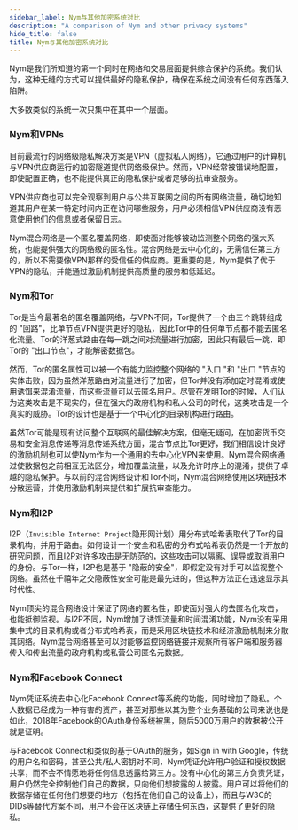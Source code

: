 ```yaml
---
sidebar_label: Nym与其他加密系统对比
description: "A comparison of Nym and other privacy systems"
hide_title: false
title: Nym与其他加密系统对比
---
```


Nym是我们所知道的第一个同时在网络和交易层面提供综合保护的系统。我们认为，这种无缝的方式可以提供最好的隐私保护，确保在系统之间没有任何东西落入陷阱。

大多数类似的系统一次只集中在其中一个层面。

### Nym和VPNs

目前最流行的网络级隐私解决方案是VPN（虚拟私人网络），它通过用户的计算机与VPN供应商运行的加密隧道提供网络级保护。然而，VPN经常被错误地配置，即使配置正确，也不能提供真正的隐私保护或者足够的抗审查服务。

VPN供应商也可以完全观察到用户与公共互联网之间的所有网络流量，确切地知道其用户在某一特定时间内正在访问哪些服务，用户必须相信VPN供应商没有恶意使用他们的信息或者保留日志。

Nym混合网络是一个匿名覆盖网络，即使面对能够被动监测整个网络的强大系统，也能提供强大的网络级的匿名性。混合网络是去中心化的，无需信任第三方的，所以不需要像VPN那样的受信任的供应商。更重要的是，Nym提供了优于VPN的隐私，并能通过激励机制提供高质量的服务和低延迟。

### Nym和Tor

Tor是当今最著名的匿名覆盖网络，与VPN不同，Tor提供了一个由三个跳转组成的 "回路"，比单节点VPN提供更好的隐私，因此Tor中的任何单节点都不能去匿名化流量。Tor的洋葱式路由在每一跳之间对流量进行加密，因此只有最后一跳，即Tor的 "出口节点"，才能解密数据包。

然而，Tor的匿名属性可以被一个有能力监控整个网络的 "入口 "和 "出口 "节点的实体击败，因为虽然洋葱路由对流量进行了加密，但Tor并没有添加定时混淆或使用诱饵来混淆流量，而这些流量可以去匿名用户。尽管在发明Tor的时候，人们认为这类攻击是不现实的，但在强大的政府机构和私人公司的时代，这类攻击是一个真实的威胁。Tor的设计也是基于一个中心化的目录机构进行路由。

虽然Tor可能是现有访问整个互联网的最佳解决方案，但毫无疑问，在加密货币交易和安全消息传递等消息传递系统方面，混合节点比Tor更好，我们相信设计良好的激励机制也可以使Nym作为一个通用的去中心化VPN来使用。Nym混合网络通过使数据包之前相互无法区分，增加覆盖流量，以及允许时序上的混淆，提供了卓越的隐私保护。与以前的混合网络设计和Tor不同，Nym混合网络使用区块链技术分散运营，并使用激励机制来提供和扩展抗审查能力。

### Nym和I2P

I2P（`Invisible Internet Project`隐形网计划）用分布式哈希表取代了Tor的目录机构，并用于路由。如何设计一个安全和私密的分布式哈希表仍然是一个开放的研究问题，而且I2P对许多攻击是无防范的，这些攻击可以隔离、误导或取消用户的身份。与Tor一样，I2P也是基于 "隐蔽的安全"，即假定没有对手可以监视整个网络。虽然在千禧年之交隐蔽性安全可能是最先进的，但这种方法正在迅速显示其时代性。

Nym顶尖的混合网络设计保证了网络的匿名性，即使面对强大的去匿名化攻击，也能抵御监视。与I2P不同，Nym增加了诱饵流量和时间混淆功能，Nym没有采用集中式的目录机构或者分布式哈希表，而是采用区块链技术和经济激励机制来分散其网络。Nym混合网络甚至可以对能够监控网络链接并观察所有客户端和服务器传入和传出流量的政府机构或私营公司匿名元数据。

### Nym和Facebook Connect
Nym凭证系统去中心化Facebook Connect等系统的功能，同时增加了隐私。个人数据已经成为一种有害的资产，甚至对那些以其为整个业务基础的公司来说也是如此，2018年Facebook的OAuth身份系统被黑，随后5000万用户的数据被公开就是证明。

与Facebook Connect和类似的基于OAuth的服务，如Sign in with Google，传统的用户名和密码，甚至公共/私人密钥对不同，Nym凭证允许用户验证和授权数据共享，而不会不情愿地将任何信息透露给第三方。没有中心化的第三方负责凭证，用户仍然完全控制他们自己的数据，只向他们想披露的人披露。用户可以将他们的数据存储在任何他们想要的地方（包括在他们自己的设备上），而且与W3C的DIDs等替代方案不同，用户不会在区块链上存储任何东西，这提供了更好的隐私。
